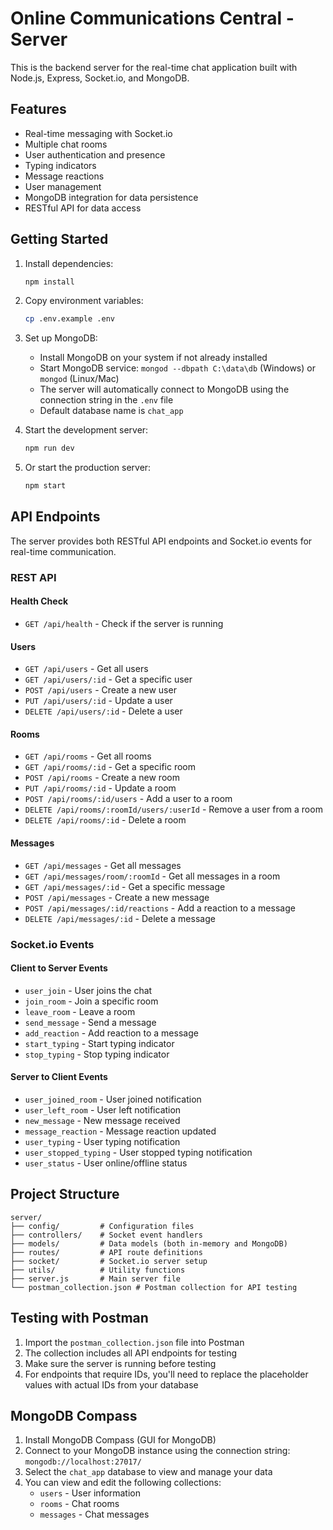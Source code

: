 
# Online Communications Central - Server

This is the backend server for the real-time chat application built with Node.js, Express, Socket.io, and MongoDB.

## Features

- Real-time messaging with Socket.io
- Multiple chat rooms
- User authentication and presence
- Typing indicators
- Message reactions
- User management
- MongoDB integration for data persistence
- RESTful API for data access

## Getting Started

1. Install dependencies:
   ```bash
   npm install
   ```

2. Copy environment variables:
   ```bash
   cp .env.example .env
   ```

3. Set up MongoDB:
   - Install MongoDB on your system if not already installed
   - Start MongoDB service: `mongod --dbpath C:\data\db` (Windows) or `mongod` (Linux/Mac)
   - The server will automatically connect to MongoDB using the connection string in the `.env` file
   - Default database name is `chat_app`

4. Start the development server:
   ```bash
   npm run dev
   ```

5. Or start the production server:
   ```bash
   npm start
   ```

## API Endpoints

The server provides both RESTful API endpoints and Socket.io events for real-time communication.

### REST API

#### Health Check
- `GET /api/health` - Check if the server is running

#### Users
- `GET /api/users` - Get all users
- `GET /api/users/:id` - Get a specific user
- `POST /api/users` - Create a new user
- `PUT /api/users/:id` - Update a user
- `DELETE /api/users/:id` - Delete a user

#### Rooms
- `GET /api/rooms` - Get all rooms
- `GET /api/rooms/:id` - Get a specific room
- `POST /api/rooms` - Create a new room
- `PUT /api/rooms/:id` - Update a room
- `POST /api/rooms/:id/users` - Add a user to a room
- `DELETE /api/rooms/:roomId/users/:userId` - Remove a user from a room
- `DELETE /api/rooms/:id` - Delete a room

#### Messages
- `GET /api/messages` - Get all messages
- `GET /api/messages/room/:roomId` - Get all messages in a room
- `GET /api/messages/:id` - Get a specific message
- `POST /api/messages` - Create a new message
- `POST /api/messages/:id/reactions` - Add a reaction to a message
- `DELETE /api/messages/:id` - Delete a message

### Socket.io Events

#### Client to Server Events
- `user_join` - User joins the chat
- `join_room` - Join a specific room
- `leave_room` - Leave a room
- `send_message` - Send a message
- `add_reaction` - Add reaction to a message
- `start_typing` - Start typing indicator
- `stop_typing` - Stop typing indicator

#### Server to Client Events
- `user_joined_room` - User joined notification
- `user_left_room` - User left notification
- `new_message` - New message received
- `message_reaction` - Message reaction updated
- `user_typing` - User typing notification
- `user_stopped_typing` - User stopped typing notification
- `user_status` - User online/offline status

## Project Structure

```
server/
├── config/         # Configuration files
├── controllers/    # Socket event handlers
├── models/         # Data models (both in-memory and MongoDB)
├── routes/         # API route definitions
├── socket/         # Socket.io server setup
├── utils/          # Utility functions
├── server.js       # Main server file
└── postman_collection.json # Postman collection for API testing
```

## Testing with Postman

1. Import the `postman_collection.json` file into Postman
2. The collection includes all API endpoints for testing
3. Make sure the server is running before testing
4. For endpoints that require IDs, you'll need to replace the placeholder values with actual IDs from your database

## MongoDB Compass

1. Install MongoDB Compass (GUI for MongoDB)
2. Connect to your MongoDB instance using the connection string: `mongodb://localhost:27017/`
3. Select the `chat_app` database to view and manage your data
4. You can view and edit the following collections:
   - `users` - User information
   - `rooms` - Chat rooms
   - `messages` - Chat messages
